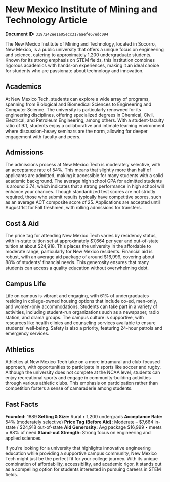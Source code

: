 # New Mexico Institute of Mining and Technology Article

**Document ID:** `3197242ee1e05ecc317aaefe67edc094`

The New Mexico Institute of Mining and Technology, located in Socorro, New Mexico, is a public university that offers a unique focus on engineering and science, catering to approximately 1,200 undergraduate students. Known for its strong emphasis on STEM fields, this institution combines rigorous academics with hands-on experiences, making it an ideal choice for students who are passionate about technology and innovation.

## Academics
At New Mexico Tech, students can explore a wide array of programs, spanning from Biological and Biomedical Sciences to Engineering and Computer Science. The university is particularly renowned for its engineering disciplines, offering specialized degrees in Chemical, Civil, Electrical, and Petroleum Engineering, among others. With a student-faculty ratio of 9:1, students enjoy a collaborative and intimate learning environment where discussion-heavy seminars are the norm, allowing for deeper engagement with faculty and peers.

## Admissions
The admissions process at New Mexico Tech is moderately selective, with an acceptance rate of 54%. This means that slightly more than half of applicants are admitted, making it accessible for many students with a solid academic background. The average high school GPA for admitted students is around 3.74, which indicates that a strong performance in high school will enhance your chances. Though standardized test scores are not strictly required, those who submit results typically have competitive scores, such as an average ACT composite score of 25. Applications are accepted until August 1st for Fall freshmen, with rolling admissions for transfers.

## Cost & Aid
The price tag for attending New Mexico Tech varies by residency status, with in-state tuition set at approximately $7,664 per year and out-of-state tuition at about $24,918. This places the university in the affordable to moderate range, particularly for New Mexico residents. Financial aid is robust, with an average aid package of around $16,999, covering about 88% of students' financial needs. This generosity ensures that many students can access a quality education without overwhelming debt.

## Campus Life
Life on campus is vibrant and engaging, with 61% of undergraduates residing in college-owned housing options that include co-ed, men-only, and women-only accommodations. Students can take part in a variety of activities, including student-run organizations such as a newspaper, radio station, and drama groups. The campus culture is supportive, with resources like health clinics and counseling services available to ensure students' well-being. Safety is also a priority, featuring 24-hour patrols and emergency services.

## Athletics
Athletics at New Mexico Tech take on a more intramural and club-focused approach, with opportunities to participate in sports like soccer and rugby. Although the university does not compete at the NCAA level, students can enjoy recreational sports and engage in community-building activities through various athletic clubs. This emphasis on participation rather than competition fosters a sense of camaraderie among students.

## Fast Facts
**Founded:** 1889
**Setting & Size:** Rural • 1,200 undergrads
**Acceptance Rate:** 54% (moderately selective)
**Price Tag (Before Aid):** Moderate – $7,664 in-state / $24,918 out-of-state
**Aid Generosity:** Avg package $16,999 • meets ≈ 88% of need
**Stand-out Strength:** Strong focus on engineering and applied sciences.

If you’re looking for a university that highlights innovative engineering education while providing a supportive campus community, New Mexico Tech might just be the perfect fit for your college journey. With its unique combination of affordability, accessibility, and academic rigor, it stands out as a compelling option for students interested in pursuing careers in STEM fields.
